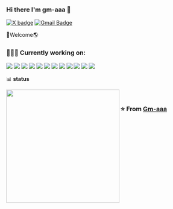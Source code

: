 
### Hi there I'm gm-aaa :lemon:

[![X badge](https://img.shields.io/badge/-X\twitter-c14438?style=flat-square&logo=x&logoColor=white)](https://x.com/GmasterMM)
[![Gmail Badge](https://img.shields.io/badge/-gmail-c14438?style=flat-square&logo=Gmail&logoColor=white&link=mailto:houshuai0816@gmail.com)](mailto:gmasterm1m@gmail.com)

🚀Welcome🌎
### 👨🏻‍💻 Currently working on:

<a src="https://www.java.com/"><img src="https://images.gm-aaa.cloud/img/2024/11/27/674647698e41b.ico"/></a>
<a src="https://spring.io/"><img src="https://images.gm-aaa.cloud/img/2024/11/27/67464806b4776.ico"/></a>
<a src="https://mariadb.com/"><img src="https://images.gm-aaa.cloud/img/2024/11/27/6746487c662c1.ico"/></a>
<a src="https://redis.io/"><img src="https://images.gm-aaa.cloud/img/2024/11/27/674648fb57df4.ico"/></a>
<a src="https://www.docker.com/"><img src="https://img.icons8.com/color/48/000000/docker.png"/></a>
<a src="https://vuejs.org/"><img src="https://img.icons8.com/color/48/000000/vue-js.png"/></a>
<a src="https://nodejs.org/"><img src="https://img.icons8.com/color/48/000000/nodejs.png"/></a>
<a src="https://www.npmjs.com/"><img src="https://img.icons8.com/color/48/000000/npm.png"/></a>
<a src="https://github.com/"><img src="https://img.icons8.com/color/48/000000/github--v1.png"/></a>
<a src="https://www.javascript.com/"><img src="https://img.icons8.com/color/48/000000/javascript.png"/></a>
<a src="https://www.w3schools.com/css/"><img src="https://img.icons8.com/color/48/000000/css3.png"/></a>
<a src="https://www.w3schools.com/html/"><img src="https://img.icons8.com/color/48/000000/html-5.png"/></a>

📊 **status**

<img align='left'   width="300" src="https://github-readme-stats.vercel.app/api?username=Gm-aaa&show_icons=true&title_color=fff&icon_color=79ff97&text_color=9f9f9f&bg_color=151515">
<br>

### ⭐️ From [Gm-aaa](https://github.com/Gm-aaa)
